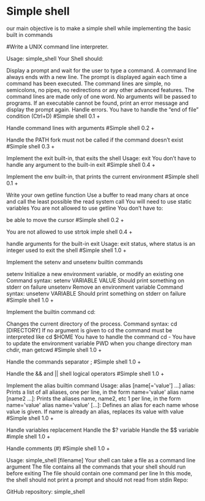 # Simple shell
our main  objective is to make a simple shell while implementing the  basic built in commands

#Write a UNIX command line interpreter.

Usage: simple_shell
Your Shell should:

Display a prompt and wait for the user to type a command. A command line always ends with a new line.
The prompt is displayed again each time a command has been executed.
The command lines are simple, no semicolons, no pipes, no redirections or any other advanced features.
The command lines are made only of one word. No arguments will be passed to programs.
If an executable cannot be found, print an error message and display the prompt again.
Handle errors.
You have to handle the “end of file” condition (Ctrl+D)
#Simple shell 0.1 +

Handle command lines with arguments
#Simple shell 0.2 +

Handle the PATH
fork must not be called if the command doesn’t exist
#Simple shell 0.3 +

Implement the exit built-in, that exits the shell
Usage: exit
You don’t have to handle any argument to the built-in exit
#Simple shell 0.4 +

Implement the env built-in, that prints the current environment
#Simple shell 0.1 +

Write your own getline function
Use a buffer to read many chars at once and call the least possible the read system call
You will need to use static variables
You are not allowed to use getline
You don’t have to:

be able to move the cursor
#Simple shell 0.2 +

You are not allowed to use strtok
imple shell 0.4 +

handle arguments for the built-in exit
Usage: exit status, where status is an integer used to exit the shell
#Simple shell 1.0 +

Implement the setenv and unsetenv builtin commands

setenv
Initialize a new environment variable, or modify an existing one
Command syntax: setenv VARIABLE VALUE
Should print something on stderr on failure
unsetenv
Remove an environment variable
Command syntax: unsetenv VARIABLE
Should print something on stderr on failure
#Simple shell 1.0 +

Implement the builtin command cd:

Changes the current directory of the process.
Command syntax: cd [DIRECTORY]
If no argument is given to cd the command must be interpreted like cd $HOME
You have to handle the command cd -
You have to update the environment variable PWD when you change directory
man chdir, man getcwd
#Simple shell 1.0 +

Handle the commands separator ;
#Simple shell 1.0 +

Handle the && and || shell logical operators
#Simple shell 1.0 +

Implement the alias builtin command
Usage: alias [name[='value'] ...]
alias: Prints a list of all aliases, one per line, in the form name='value'
alias name [name2 ...]: Prints the aliases name, name2, etc 1 per line, in the form name='value'
alias name='value' [...]: Defines an alias for each name whose value is given. If name is already an alias, replaces its value with value
#Simple shell 1.0 +

Handle variables replacement
Handle the $? variable
Handle the $$ variable
#imple shell 1.0 +

Handle comments (#)
#Simple shell 1.0 +

Usage: simple_shell [filename]
Your shell can take a file as a command line argument
The file contains all the commands that your shell should run before exiting
The file should contain one command per line
In this mode, the shell should not print a prompt and should not read from stdin
Repo:

GitHub repository: simple_shell
